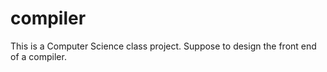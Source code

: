 compiler
========

This is a Computer Science class project. 
Suppose to design the front end of a compiler.
